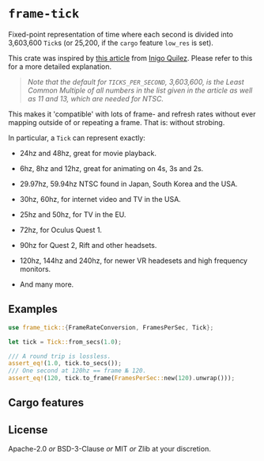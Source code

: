 # `frame-tick`

<!-- cargo-rdme start -->

Fixed-point representation of time where each second is divided into
3,603,600 `Tick`s (or 25,200, if the `cargo` feature `low_res` is set).

This crate was inspired by [this article](https://iquilezles.org/articles/ticks/)
from [Inigo Quilez](https://iquilezles.org/). Please refer to this for a
more detailed explanation.

> _Note that the default for `TICKS_PER_SECOND`, 3,603,600, is the Least
> Common Multiple of all numbers in the list given in the article as well as
> 11 and 13, which are needed for NTSC._

This makes it 'compatible' with lots of frame- and refresh rates without
ever mapping outside of or repeating a frame. That is: without strobing.

In particular, a `Tick` can represent exactly:

- 24hz and 48hz, great for movie playback.

- 6hz, 8hz and 12hz, great for animating on 4s, 3s and 2s.

- 29.97hz, 59.94hz NTSC found in Japan, South Korea and the USA.

- 30hz, 60hz, for internet video and TV in the USA.

- 25hz and 50hz, for TV in the EU.

- 72hz, for Oculus Quest 1.

- 90hz for Quest 2, Rift and other headsets.

- 120hz, 144hz and 240hz, for newer VR headesets and high frequency
  monitors.

- And many more.

## Examples

```rust
use frame_tick::{FrameRateConversion, FramesPerSec, Tick};

let tick = Tick::from_secs(1.0);

/// A round trip is lossless.
assert_eq!(1.0, tick.to_secs());
/// One second at 120hz == frame № 120.
assert_eq!(120, tick.to_frame(FramesPerSec::new(120).unwrap()));
```

## Cargo features

<!-- cargo-rdme end -->

## License

Apache-2.0 _or_ BSD-3-Clause _or_ MIT _or_ Zlib at your discretion.

